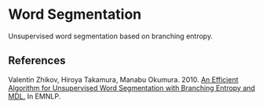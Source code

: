 # Word Segmentation

Unsupervised word segmentation based on branching entropy.

## References

Valentin Zhikov, Hiroya Takamura, Manabu Okumura. 2010. [An Efficient Algorithm for Unsupervised Word Segmentation with Branching Entropy and MDL.](https://www.aclweb.org/anthology/D10-1081.pdf) In EMNLP.
